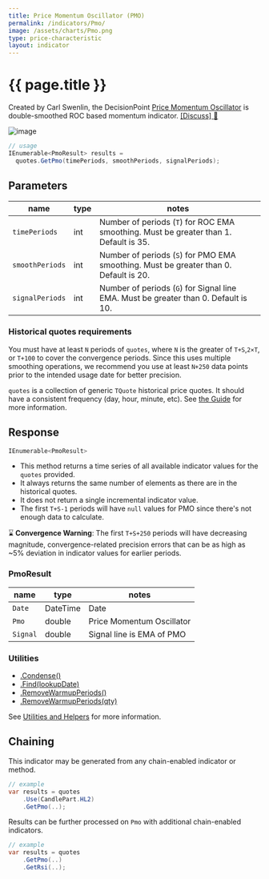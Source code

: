 ```yaml
---
title: Price Momentum Oscillator (PMO)
permalink: /indicators/Pmo/
image: /assets/charts/Pmo.png
type: price-characteristic
layout: indicator
---
```


# {{ page.title }}

Created by Carl Swenlin, the DecisionPoint [Price Momentum Oscillator](https://school.stockcharts.com/doku.php?id=technical_indicators:dppmo) is double-smoothed ROC based momentum indicator.
[[Discuss] :speech_balloon:]({{site.github.repository_url}}/discussions/244 "Community discussion about this indicator")

![image]({{site.baseurl}}{{page.image}})

```csharp
// usage
IEnumerable<PmoResult> results =
  quotes.GetPmo(timePeriods, smoothPeriods, signalPeriods);
```

## Parameters

| name | type | notes
| -- |-- |--
| `timePeriods` | int | Number of periods (`T`) for ROC EMA smoothing.  Must be greater than 1.  Default is 35.
| `smoothPeriods` | int | Number of periods (`S`) for PMO EMA smoothing.  Must be greater than 0.  Default is 20.
| `signalPeriods` | int | Number of periods (`G`) for Signal line EMA.  Must be greater than 0.  Default is 10.

### Historical quotes requirements

You must have at least `N` periods of `quotes`, where `N` is the greater of `T+S`,`2×T`, or `T+100` to cover the convergence periods.  Since this uses multiple smoothing operations, we recommend you use at least `N+250` data points prior to the intended usage date for better precision.

`quotes` is a collection of generic `TQuote` historical price quotes.  It should have a consistent frequency (day, hour, minute, etc).  See [the Guide]({{site.baseurl}}/guide/#historical-quotes) for more information.

## Response

```csharp
IEnumerable<PmoResult>
```

- This method returns a time series of all available indicator values for the `quotes` provided.
- It always returns the same number of elements as there are in the historical quotes.
- It does not return a single incremental indicator value.
- The first `T+S-1` periods will have `null` values for PMO since there's not enough data to calculate.

:hourglass: **Convergence Warning**: The first `T+S+250` periods will have decreasing magnitude, convergence-related precision errors that can be as high as ~5% deviation in indicator values for earlier periods.

### PmoResult

| name | type | notes
| -- |-- |--
| `Date` | DateTime | Date
| `Pmo` | double | Price Momentum Oscillator
| `Signal` | double | Signal line is EMA of PMO

### Utilities

- [.Condense()]({{site.baseurl}}/utilities#condense)
- [.Find(lookupDate)]({{site.baseurl}}/utilities#find-indicator-result-by-date)
- [.RemoveWarmupPeriods()]({{site.baseurl}}/utilities#remove-warmup-periods)
- [.RemoveWarmupPeriods(qty)]({{site.baseurl}}/utilities#remove-warmup-periods)

See [Utilities and Helpers]({{site.baseurl}}/utilities#utilities-for-indicator-results) for more information.

## Chaining

This indicator may be generated from any chain-enabled indicator or method.

```csharp
// example
var results = quotes
    .Use(CandlePart.HL2)
    .GetPmo(..);
```

Results can be further processed on `Pmo` with additional chain-enabled indicators.

```csharp
// example
var results = quotes
    .GetPmo(..)
    .GetRsi(..);
```
